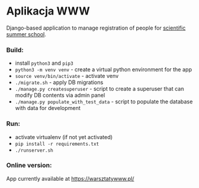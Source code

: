 Aplikacja WWW
=============

Django-based application to manage registration of people for [scientific summer school](https://warsztatywww.pl/).

### Build:
- install `python3` and `pip3`
- `python3 -m venv venv` - create a virtual python environment for the app
- `source venv/bin/activate` - activate venv
- `./migrate.sh` - apply DB migrations
- `./manage.py createsuperuser` - script to create a superuser that can modify DB contents via admin panel
- `./manage.py populate_with_test_data` - script to populate the database with data for development

### Run:
- activate virtualenv (if not yet activated)
- `pip install -r requirements.txt`
- `./runserver.sh`

### Online version:
App currently available at https://warsztatywww.pl/
